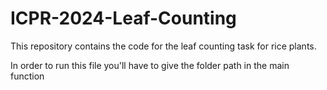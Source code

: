 # ICPR-2024-Leaf-Counting
This repository contains the code for the leaf counting task for rice plants.

In order to run this file you'll have to give the folder path in the main function
